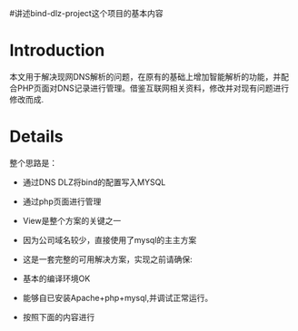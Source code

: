 #讲述bind-dlz-project这个项目的基本内容

# Introduction #

本文用于解决现网DNS解析的问题，在原有的基础上增加智能解析的功能，并配合PHP页面对DNS记录进行管理。借鉴互联网相关资料，修改并对现有问题进行修改而成.


# Details #

整个思路是：
  * 通过DNS DLZ将bind的配置写入MYSQL
  * 通过php页面进行管理
  * View是整个方案的关键之一
  * 因为公司域名较少，直接使用了mysql的主主方案

  * 这是一套完整的可用解决方案，实现之前请确保:
  * 基本的编译环境OK
  * 能够自已安装Apache+php+mysql,并调试正常运行。
  * 按照下面的内容进行